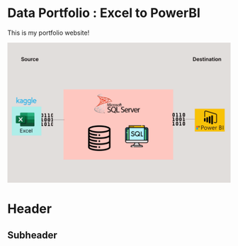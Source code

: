 # Data Portfolio : Excel to PowerBI


This is my portfolio website!

![GIF of Power BI Dashboard](Assets/images/kaggle_to_powerbi.gif)



# Header



## Subheader
